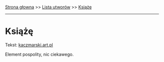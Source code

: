 [Strona głowna](../index.md) >> [Lista utworów](../list.md) >> [Książę](235.md)

---

# Książę

Tekst: [kaczmarski.art.pl](https://www.kaczmarski.art.pl/tworczosc/wiersze/ksiaze/)

Element pospolity, nic ciekawego.